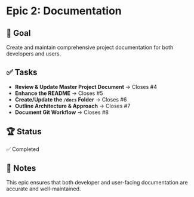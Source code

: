 # Epic 2: Documentation

## 🎯 Goal  
Create and maintain comprehensive project documentation for both developers and users.

## ✅ Tasks  
- **Review & Update Master Project Document** → Closes #4  
- **Enhance the README** → Closes #5  
- **Create/Update the `/docs` Folder** → Closes #6  
- **Outline Architecture & Approach** → Closes #7  
- **Document Git Workflow** → Closes #8  

## 🏆 Status  
✅ Completed  

## 📝 Notes  
This epic ensures that both developer and user-facing documentation are accurate and well-maintained.